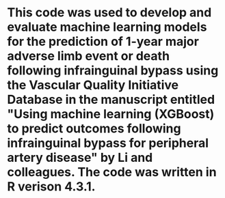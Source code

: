 # This code was used to develop and evaluate machine learning models for the prediction of 1-year major adverse limb event or death following infrainguinal bypass using the Vascular Quality Initiative Database in the manuscript entitled "Using machine learning (XGBoost) to predict outcomes following infrainguinal bypass for peripheral artery disease" by Li and colleagues. The code was written in R verison 4.3.1.
